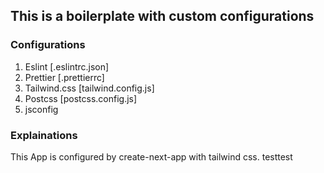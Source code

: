 ## This is a boilerplate with custom configurations

### Configurations

1. Eslint [.eslintrc.json]
2. Prettier [.prettierrc]
3. Tailwind.css [tailwind.config.js]
4. Postcss [postcss.config.js]
5. jsconfig

### Explainations

This App is configured by create-next-app with tailwind css.
testtest
